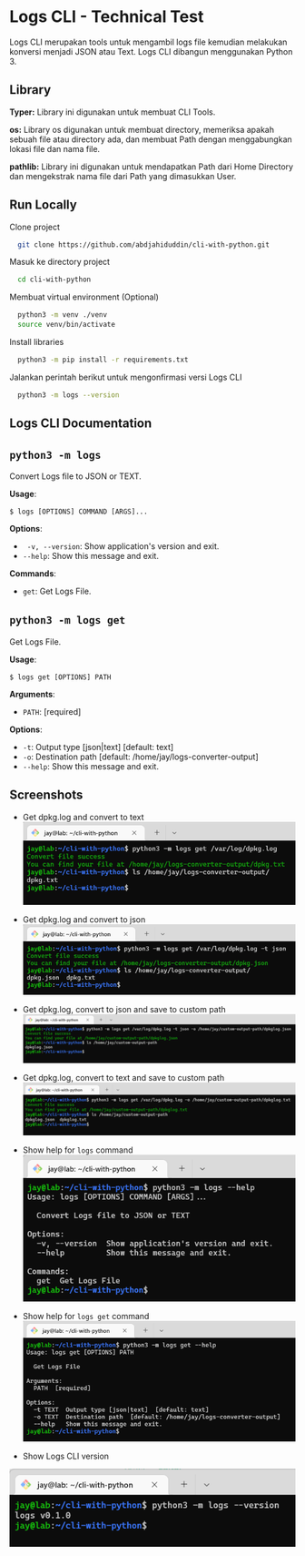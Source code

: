 
# Logs CLI - Technical Test

Logs CLI merupakan tools untuk mengambil logs file kemudian melakukan konversi menjadi JSON atau Text. Logs CLI dibangun menggunakan Python 3.


## Library

**Typer:** Library ini digunakan untuk membuat CLI Tools.

**os:** Library os digunakan untuk membuat directory, memeriksa apakah sebuah file atau directory ada, dan membuat Path dengan menggabungkan lokasi file dan nama file.  

**pathlib:** Library ini digunakan untuk mendapatkan Path dari Home Directory dan mengekstrak nama file dari Path yang dimasukkan User.

## Run Locally

Clone project

```bash
  git clone https://github.com/abdjahiduddin/cli-with-python.git
```

Masuk ke directory project 

```bash
  cd cli-with-python
```

Membuat virtual environment (Optional)

```bash
  python3 -m venv ./venv
  source venv/bin/activate
```

Install libraries

```bash
  python3 -m pip install -r requirements.txt
```

Jalankan perintah berikut untuk mengonfirmasi versi Logs CLI

```bash
  python3 -m logs --version
```


## Logs CLI Documentation

## `python3 -m logs`

Convert Logs file to JSON or TEXT.

**Usage**:

```console
$ logs [OPTIONS] COMMAND [ARGS]...
```

**Options**:

* ` -v, --version`: Show application's version and exit.
* `--help`: Show this message and exit.

**Commands**:

* `get`: Get Logs File.

## `python3 -m logs get`

Get Logs File.

**Usage**:

```console
$ logs get [OPTIONS] PATH
```

**Arguments**:

* `PATH`: [required]


**Options**:

* `-t`: Output type [json|text]  [default: text]
* `-o`: Destination path  [default: /home/jay/logs-converter-output]
* `--help`: Show this message and exit.


## Screenshots
* Get dpkg.log and convert to text
![text-default](https://github.com/abdjahiduddin/cli-with-python/blob/main/img/text-default.png?raw=true)

* Get dpkg.log and convert to json
![json-default](https://github.com/abdjahiduddin/cli-with-python/blob/main/img/json-default.png?raw=true)

* Get dpkg.log, convert to json and save to custom path
![json-custom](https://github.com/abdjahiduddin/cli-with-python/blob/main/img/json-custom.png?raw=true)

* Get dpkg.log, convert to text and save to custom path
![text-custom](https://github.com/abdjahiduddin/cli-with-python/blob/main/img/text-custom.png?raw=true)


* Show help for `logs` command
![logs-help](https://github.com/abdjahiduddin/cli-with-python/blob/main/img/logs-help.png?raw=true)

* Show help for `logs get` command
![logs-get-help](https://github.com/abdjahiduddin/cli-with-python/blob/main/img/logs-get-help.png?raw=true)

* Show Logs CLI version

![logs-get-help](https://github.com/abdjahiduddin/cli-with-python/blob/main/img/version.png?raw=true)

